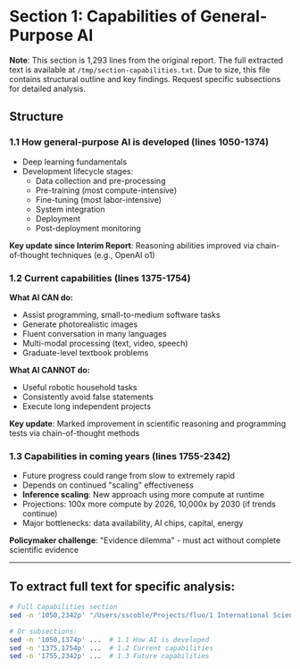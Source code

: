 # Section 1: Capabilities of General-Purpose AI

**Note**: This section is 1,293 lines from the original report. The full extracted text is available at `/tmp/section-capabilities.txt`. Due to size, this file contains structural outline and key findings. Request specific subsections for detailed analysis.

## Structure

### 1.1 How general-purpose AI is developed (lines 1050-1374)
- Deep learning fundamentals
- Development lifecycle stages:
  - Data collection and pre-processing
  - Pre-training (most compute-intensive)
  - Fine-tuning (most labor-intensive)
  - System integration
  - Deployment
  - Post-deployment monitoring

**Key update since Interim Report**: Reasoning abilities improved via chain-of-thought techniques (e.g., OpenAI o1)

### 1.2 Current capabilities (lines 1375-1754)
**What AI CAN do:**
- Assist programming, small-to-medium software tasks
- Generate photorealistic images
- Fluent conversation in many languages
- Multi-modal processing (text, video, speech)
- Graduate-level textbook problems

**What AI CANNOT do:**
- Useful robotic household tasks
- Consistently avoid false statements
- Execute long independent projects

**Key update**: Marked improvement in scientific reasoning and programming tests via chain-of-thought methods

### 1.3 Capabilities in coming years (lines 1755-2342)
- Future progress could range from slow to extremely rapid
- Depends on continued "scaling" effectiveness
- **Inference scaling**: New approach using more compute at runtime
- Projections: 100x more compute by 2026, 10,000x by 2030 (if trends continue)
- Major bottlenecks: data availability, AI chips, capital, energy

**Policymaker challenge**: "Evidence dilemma" - must act without complete scientific evidence

---

## To extract full text for specific analysis:
```bash
# Full Capabilities section
sed -n '1050,2342p' "/Users/sscoble/Projects/fluo/1 International Scientific Report on the" 

# Or subsections:
sed -n '1050,1374p' ...  # 1.1 How AI is developed
sed -n '1375,1754p' ...  # 1.2 Current capabilities  
sed -n '1755,2342p' ...  # 1.3 Future capabilities
```
